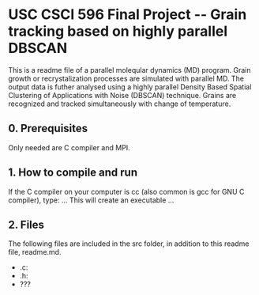 # USC CSCI 596 Final Project -- Grain tracking based on highly parallel DBSCAN
This is a readme file of a parallel moleqular dynamics (MD) program. Grain growth or recrystalization processes are simulated with parallel MD. The output data is futher analysed using a highly parallel Density Based Spatial Clustering of Applications with Noise (DBSCAN) technique. Grains are recognized and tracked simultaneously with change of temperature.
## 0. Prerequisites
Only needed are C compiler and MPI.
## 1. How to compile and run
If the C compiler on your computer is cc (also common is gcc for GNU C compiler), type:
...
This will create an executable ...
## 2. Files
The following files are included in the src folder, in addition to this readme file, readme.md.
<ul>
  <li>.c:  </li>
  <li>.h: </li>
  <li>??? </li>
</ul>
